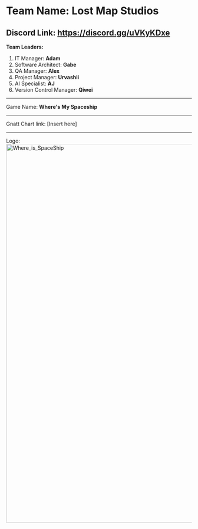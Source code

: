 # Team Name: **Lost Map Studios**

**Discord Link:** https://discord.gg/uVKyKDxe
-------------------------------------------------------
**Team Leaders:**
1) IT Manager: **Adam**
2) Software Architect: **Gabe**
3) QA Manager: **Alex**
4) Project Manager: **Urvashii**
5) AI Specialist: **AJ**
6) Version Control Manager: **Qiwei**

-------------------------------------------------------

Game Name: **Where's My Spaceship**

-------------------------------------------------------

Gnatt Chart link: [Insert here]

-------------------------------------------------------

Logo: <img width="1024" height="1024" alt="Where_is_SpaceShip" src="https://github.com/user-attachments/assets/a0566342-0b79-4467-9181-3eecff1dde80" />
